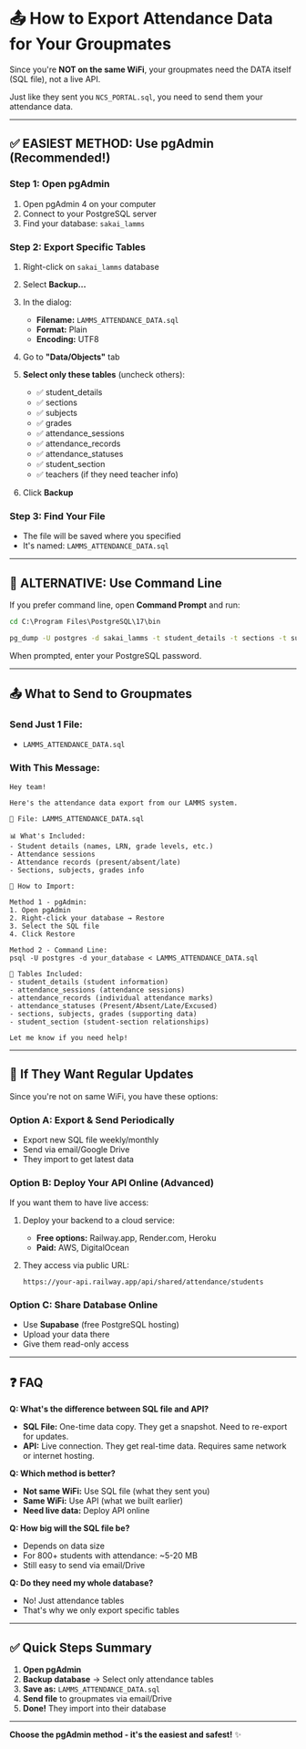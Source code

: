 # 📤 How to Export Attendance Data for Your Groupmates

Since you're **NOT on the same WiFi**, your groupmates need the DATA itself (SQL file), not a live API.

Just like they sent you `NCS_PORTAL.sql`, you need to send them your attendance data.

---

## ✅ **EASIEST METHOD: Use pgAdmin** (Recommended!)

### Step 1: Open pgAdmin
1. Open pgAdmin 4 on your computer
2. Connect to your PostgreSQL server
3. Find your database: `sakai_lamms`

### Step 2: Export Specific Tables
1. Right-click on `sakai_lamms` database
2. Select **Backup...**
3. In the dialog:
   - **Filename:** `LAMMS_ATTENDANCE_DATA.sql`
   - **Format:** Plain
   - **Encoding:** UTF8
   
4. Go to **"Data/Objects"** tab
5. **Select only these tables** (uncheck others):
   - ✅ student_details
   - ✅ sections  
   - ✅ subjects
   - ✅ grades
   - ✅ attendance_sessions
   - ✅ attendance_records
   - ✅ attendance_statuses
   - ✅ student_section
   - ✅ teachers (if they need teacher info)

6. Click **Backup**

### Step 3: Find Your File
- The file will be saved where you specified
- It's named: `LAMMS_ATTENDANCE_DATA.sql`

---

## 🎯 **ALTERNATIVE: Use Command Line**

If you prefer command line, open **Command Prompt** and run:

```cmd
cd C:\Program Files\PostgreSQL\17\bin

pg_dump -U postgres -d sakai_lamms -t student_details -t sections -t subjects -t grades -t attendance_sessions -t attendance_records -t attendance_statuses -t student_section > C:\xampp\htdocs\CAPSTONE 2\sakai_lamms\LAMMS_ATTENDANCE_DATA.sql
```

When prompted, enter your PostgreSQL password.

---

## 📤 **What to Send to Groupmates**

### **Send Just 1 File:**
- `LAMMS_ATTENDANCE_DATA.sql`

### **With This Message:**

```
Hey team!

Here's the attendance data export from our LAMMS system.

📁 File: LAMMS_ATTENDANCE_DATA.sql

📊 What's Included:
- Student details (names, LRN, grade levels, etc.)
- Attendance sessions
- Attendance records (present/absent/late)
- Sections, subjects, grades info

💾 How to Import:

Method 1 - pgAdmin:
1. Open pgAdmin
2. Right-click your database → Restore
3. Select the SQL file
4. Click Restore

Method 2 - Command Line:
psql -U postgres -d your_database < LAMMS_ATTENDANCE_DATA.sql

📝 Tables Included:
- student_details (student information)
- attendance_sessions (attendance sessions)
- attendance_records (individual attendance marks)
- attendance_statuses (Present/Absent/Late/Excused)
- sections, subjects, grades (supporting data)
- student_section (student-section relationships)

Let me know if you need help!
```

---

## 🔄 **If They Want Regular Updates**

Since you're not on same WiFi, you have these options:

### **Option A: Export & Send Periodically**
- Export new SQL file weekly/monthly
- Send via email/Google Drive
- They import to get latest data

### **Option B: Deploy Your API Online** (Advanced)
If you want them to have live access:
1. Deploy your backend to a cloud service:
   - **Free options:** Railway.app, Render.com, Heroku
   - **Paid:** AWS, DigitalOcean
   
2. They access via public URL:
   ```
   https://your-api.railway.app/api/shared/attendance/students
   ```

### **Option C: Share Database Online**
- Use **Supabase** (free PostgreSQL hosting)
- Upload your data there
- Give them read-only access

---

## ❓ **FAQ**

**Q: What's the difference between SQL file and API?**
- **SQL File:** One-time data copy. They get a snapshot. Need to re-export for updates.
- **API:** Live connection. They get real-time data. Requires same network or internet hosting.

**Q: Which method is better?**
- **Not same WiFi:** Use SQL file (what they sent you)
- **Same WiFi:** Use API (what we built earlier)
- **Need live data:** Deploy API online

**Q: How big will the SQL file be?**
- Depends on data size
- For 800+ students with attendance: ~5-20 MB
- Still easy to send via email/Drive

**Q: Do they need my whole database?**
- No! Just attendance tables
- That's why we only export specific tables

---

## ✅ **Quick Steps Summary**

1. **Open pgAdmin**
2. **Backup database** → Select only attendance tables
3. **Save as:** `LAMMS_ATTENDANCE_DATA.sql`
4. **Send file** to groupmates via email/Drive
5. **Done!** They import into their database

---

**Choose the pgAdmin method - it's the easiest and safest!** ✨

